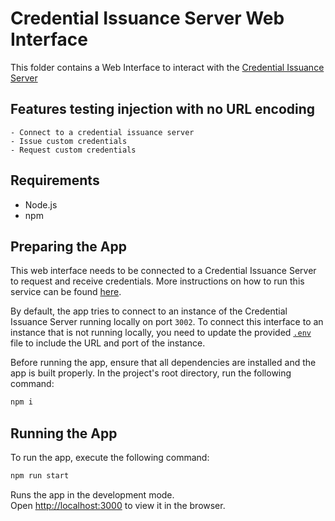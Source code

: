 # Credential Issuance Server Web Interface

This folder contains a Web Interface to interact with the [Credential Issuance Server](../credential-server)

## Features testing injection with no URL encoding
    - Connect to a credential issuance server
    - Issue custom credentials
    - Request custom credentials

## Requirements
- Node.js
- npm

## Preparing the App

This web interface needs to be connected to a Credential Issuance Server to request and receive credentials. More instructions on how to run this service can be found [here](../credential-server).

By default, the app tries to connect to an instance of the Credential Issuance Server running locally on port `3002`. To connect this interface to an instance that is not running locally, you need to update the provided [`.env`](.env) file to include the URL and port of the instance.

Before running the app, ensure that all dependencies are installed and the app is built properly. In the project's root directory, run the following command:

```bash
npm i
```

## Running the App

To run the app, execute the following command:

```bash
npm run start
```

Runs the app in the development mode.\
Open [http://localhost:3000](http://localhost:3000) to view it in the browser.
